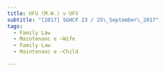 ```yaml
---
title: UFU (M.W.) v UFV 
subtitle: "[2017] SGHCF 23 / 25\_September\_2017"
tags:
  - Family Law
  - Maintenanc e —Wife
  - Family Law
  - Maintenanc e —Child

---
```



